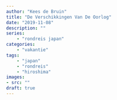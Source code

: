 ```yaml
---
author: "Kees de Bruin"
title: "De Verschikkingen Van De Oorlog"
date: "2019-11-08"
description: ""
series:
    - "rondreis japan"
categories:
    - "vakantie"
tags:
    - "japan"
    - "rondreis"
    - "hiroshima"
images:
- src: ""
draft: true
---
```

